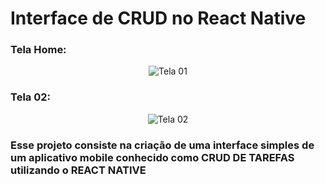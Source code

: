 # Interface de CRUD no React Native

### Tela Home:

<div align="center">
 
  ![Tela 01](https://github.com/Pablo-Belusso/CRUD-React-Native/assets/121649838/dd5eb2ca-e5f4-4cd2-905a-5a6f3dac74bd)

</div>

### Tela 02:

<div align="center">
 
  ![Tela 02](https://github.com/Pablo-Belusso/CRUD-React-Native/assets/121649838/a12a3679-6e55-441e-ab28-156eeadb2746)

</div>

### Esse projeto consiste na criação de uma interface simples de um aplicativo mobile conhecido como CRUD DE TAREFAS utilizando o REACT NATIVE
